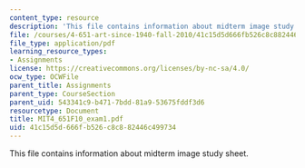```yaml
---
content_type: resource
description: 'This file contains information about midterm image study sheet. '
file: /courses/4-651-art-since-1940-fall-2010/41c15d5d666fb526c8c882446c499734_MIT4_651F10_exam1.pdf
file_type: application/pdf
learning_resource_types:
- Assignments
license: https://creativecommons.org/licenses/by-nc-sa/4.0/
ocw_type: OCWFile
parent_title: Assignments
parent_type: CourseSection
parent_uid: 543341c9-b471-7bdd-81a9-53675fddf3d6
resourcetype: Document
title: MIT4_651F10_exam1.pdf
uid: 41c15d5d-666f-b526-c8c8-82446c499734
---
```

This file contains information about midterm image study sheet. 